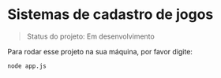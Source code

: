 # Sistemas de cadastro de jogos

> Status do projeto: Em desenvolvimento

Para rodar esse projeto na sua máquina, por favor digite:
```
node app.js
```
